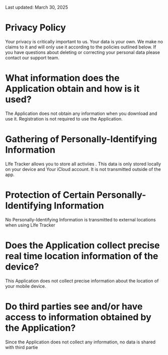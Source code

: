 
Last updated: March 30, 2025

# Privacy Policy
Your privacy is critically important to us. Your data is your own. We make no claims to it and will only use it according to the policies outlined below. If you have questions about deleting or correcting your personal data please contact our support team.


# What information does the Application obtain and how is it used?
The Application does not obtain any information when you download and use it. Registration is not required to use the Application.

# Gathering of Personally-Identifying Information
LIfe Tracker  allows you to store all activiies . This data is only stored locally on your device and Your iCloud account. It is   not transmitted outside of the app.

# Protection of Certain Personally-Identifying Information
No Personally-Identifying Information is transmitted to external locations when using LIfe Tracker

# Does the Application collect precise real time location information of the device?
This Application does not collect precise information about the location of your mobile device.

# Do third parties see and/or have access to information obtained by the Application?
Since the Application does not collect any information, no data is shared with third partie

